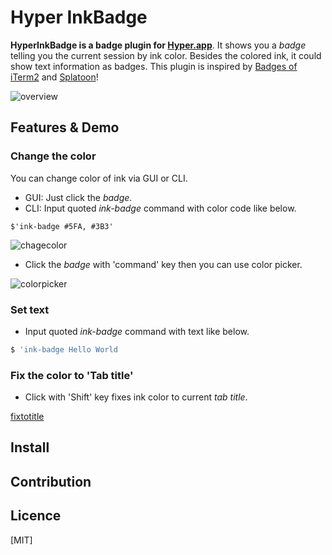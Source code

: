 Hyper InkBadge
====

**HyperInkBadge is a badge plugin for [Hyper.app](https://hyper.is/)**.
It shows you a *badge* telling you the current session by ink color. 
Besides the colored ink, it could show text information as badges.
This plugin is inspired by [Badges of iTerm2](https://www.iterm2.com/documentation-badges.html) and [Splatoon](https://splatoon.nintendo.com/)!

![overview](https://user-images.githubusercontent.com/1744970/42226057-ec5f44fc-7f18-11e8-8a7c-861ee3f1a2d0.gif)

## Features & Demo

### Change the color
You can change color of ink via GUI or CLI.
 * GUI: Just click the *badge*.
 * CLI: Input quoted *ink-badge* command with color code like below.
```
$'ink-badge #5FA, #3B3'
```
![chagecolor](https://user-images.githubusercontent.com/1744970/42226058-ec8a56f6-7f18-11e8-978c-f96aca2c3f3e.gif)

 * Click the *badge* with 'command' key then you can use color picker.

![colorpicker](https://user-images.githubusercontent.com/1744970/42232280-e6a7c2ea-7f28-11e8-998e-4bb3a0af271a.gif)

### Set text
* Input quoted *ink-badge* command with text like below.
```bash
$ 'ink-badge Hello World
```

### Fix the color to 'Tab title'
* Click with 'Shift' key fixes ink color to current *tab title*. 

[fixtotitle](https://user-images.githubusercontent.com/1744970/42232809-97dfee7e-7f2a-11e8-8c1c-5fcf213703a5.gif)


## Install

## Contribution

## Licence

[MIT]
